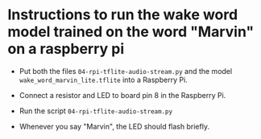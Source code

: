 # Instructions to run the wake word model trained on the word "Marvin" on a raspberry pi

- Put both the files `04-rpi-tflite-audio-stream.py` and the model `wake_word_marvin_lite.tflite` into a Raspberry Pi.

- Connect a resistor and LED to board pin 8 in the Raspberry Pi.

- Run the script `04-rpi-tflite-audio-stream.py`

- Whenever you say "Marvin", the LED should flash briefly.
